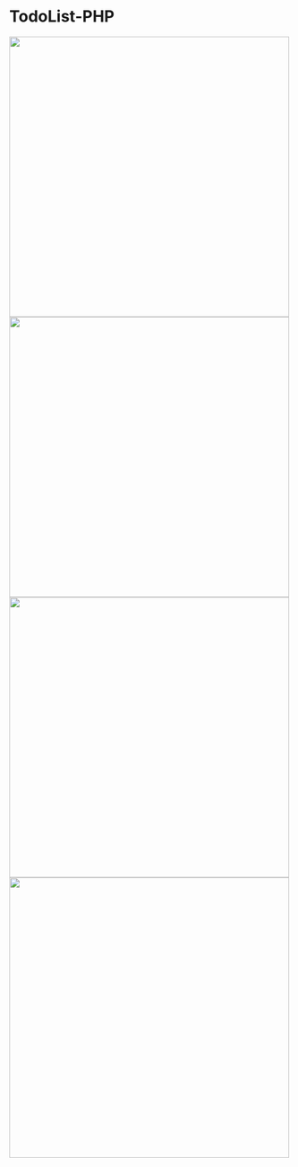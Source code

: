 # TodoList-PHP  
  

  
<img src="https://user-images.githubusercontent.com/56805229/98730614-50e3fb80-237b-11eb-94b7-d2c66f9ee557.png" width="500"/>  
<img src="https://user-images.githubusercontent.com/56805229/98730702-707b2400-237b-11eb-81c4-9a570babf41f.png" width="500"/>  
<img src="https://user-images.githubusercontent.com/56805229/98730766-80930380-237b-11eb-8aac-05c8d266d23f.png" width="500"/>  
<img src="https://user-images.githubusercontent.com/56805229/98730837-9acce180-237b-11eb-8b5b-078d1581c569.gif" width="500"/>  
